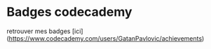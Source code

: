 # Badges codecademy

retrouver mes badges [ici] (https://www.codecademy.com/users/GatanPavlovic/achievements)
